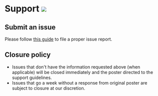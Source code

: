 # Support [![](https://isitmaintained.com/badge/resolution/portapps/insomnia-portable.svg)](https://isitmaintained.com/project/portapps/insomnia-portable)

## Submit an issue

Please follow [this guide](http://portapps.github.io/doc/reporting-issue/) to file a proper issue report.

## Closure policy

* Issues that don't have the information requested above (when applicable) will be closed immediately and the poster directed to the support guidelines.
* Issues that go a week without a response from original poster are subject to closure at our discretion.
